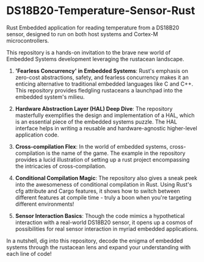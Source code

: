 # DS18B20-Temperature-Sensor-Rust
Rust Embedded application for reading temperature from a DS18B20 sensor, designed to run on both host systems and Cortex-M microcontrollers.

This repository is a hands-on invitation to the brave new world of Embedded Systems development leveraging the rustacean landscape. 

1. **'Fearless Concurrency' in Embedded Systems**: Rust's emphasis on zero-cost abstractions, safety, and fearless concurrency makes it an enticing alternative to traditional embedded languages like C and C++. This repository provides fledgling rustaceans a launchpad into the embedded system's milieu.

2. **Hardware Abstraction Layer (HAL) Deep Dive**: The repository masterfully exemplifies the design and implementation of a HAL, which is an essential piece of the embedded systems puzzle. The HAL interface helps in writing a reusable and hardware-agnostic higher-level application code.

3. **Cross-compilation Flex**: In the world of embedded systems, cross-compilation is the name of the game. The example in the repository provides a lucid illustration of setting up a rust project encompassing the intricacies of cross-compilation.

4. **Conditional Compilation Magic**: The repository also gives a sneak peek into the awesomeness of conditional compilation in Rust. Using Rust's cfg attribute and Cargo features, it shows how to switch between different features at compile time - truly a boon when you're targeting different environments!

5. **Sensor Interaction Basics**: Though the code mimics a hypothetical interaction with a real-world DS18B20 sensor, it opens up a cosmos of possibilities for real sensor interaction in myriad embedded applications.

In a nutshell, dig into this repository, decode the enigma of embedded systems through the rustacean lens and expand your understanding with each line of code!
